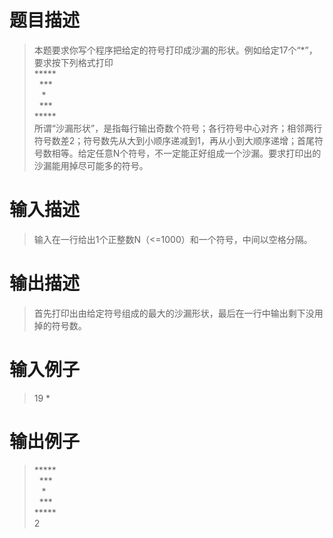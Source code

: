 # 题目描述
> 本题要求你写个程序把给定的符号打印成沙漏的形状。例如给定17个“*”，要求按下列格式打印 <br>
 *****<br>
  &#160; ***<br>
  &#160;&#160;   *<br>
 &#160;  ***<br>
 *****<br>
 所谓“沙漏形状”，是指每行输出奇数个符号；各行符号中心对齐；相邻两行符号数差2；符号数先从大到小顺序递减到1，再从小到大顺序递增；首尾符号数相等。给定任意N个符号，不一定能正好组成一个沙漏。要求打印出的沙漏能用掉尽可能多的符号。

# 输入描述
> 输入在一行给出1个正整数N（<=1000）和一个符号，中间以空格分隔。

# 输出描述
> 首先打印出由给定符号组成的最大的沙漏形状，最后在一行中输出剩下没用掉的符号数。

# 输入例子
> 19 *

# 输出例子
>  *****<br>
  &#160; ***<br>
  &#160;&#160;   *<br>
 &#160;  ***<br>
 *****<br>
 2